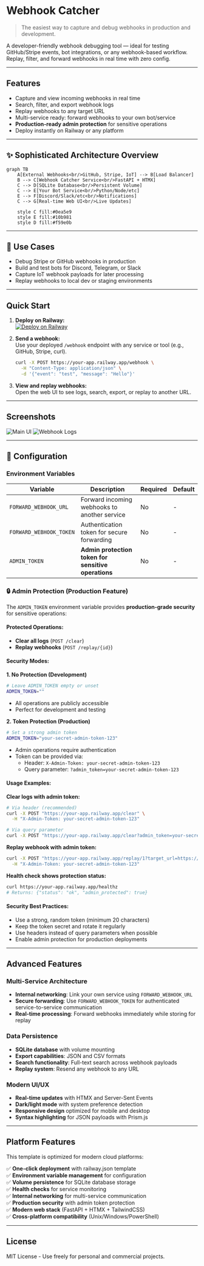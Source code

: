 # Webhook Catcher

> The easiest way to capture and debug webhooks in production and development.

A developer-friendly webhook debugging tool — ideal for testing GitHub/Stripe events, bot integrations, or any webhook-based workflow.  
Replay, filter, and forward webhooks in real time with zero config.

---

## Features

- Capture and view incoming webhooks in real time
- Search, filter, and export webhook logs
- Replay webhooks to any target URL
- Multi-service ready: forward webhooks to your own bot/service
- **Production-ready admin protection** for sensitive operations
- Deploy instantly on Railway or any platform

---

## ✨ Sophisticated Architecture Overview

```mermaid
graph TB
    A[External Webhooks<br/>GitHub, Stripe, IoT] --> B[Load Balancer]
    B --> C[Webhook Catcher Service<br/>FastAPI + HTMX]
    C --> D[SQLite Database<br/>Persistent Volume]
    C --> E[Your Bot Service<br/>Python/Node/etc]
    E --> F[Discord/Slack/etc<br/>Notifications]
    C --> G[Real-time Web UI<br/>Live Updates]
    
    style C fill:#0ea5e9
    style E fill:#10b981
    style D fill:#f59e0b
```

---

## 🧩 Use Cases

- Debug Stripe or GitHub webhooks in production
- Build and test bots for Discord, Telegram, or Slack
- Capture IoT webhook payloads for later processing
- Replay webhooks to local dev or staging environments

---

## Quick Start

1. **Deploy on Railway:**  
   [![Deploy on Railway](https://railway.com/button.svg)](https://railway.com/deploy/webhook-catcher?referralCode=nIQTyp)

2. **Send a webhook:**  
   Use your deployed `/webhook` endpoint with any service or tool (e.g., GitHub, Stripe, curl).

   ```bash
   curl -X POST https://your-app.railway.app/webhook \
     -H "Content-Type: application/json" \
     -d '{"event": "test", "message": "Hello"}'
   ```

3. **View and replay webhooks:**  
   Open the web UI to see logs, search, export, or replay to another URL.

---

## Screenshots

![Main UI](assets/main.png)
![Webhook Logs](assets/logs.png)

---

## 🔧 Configuration

### Environment Variables

| Variable | Description | Required | Default |
|----------|-------------|----------|---------|
| `FORWARD_WEBHOOK_URL` | Forward incoming webhooks to another service | No | - |
| `FORWARD_WEBHOOK_TOKEN` | Authentication token for secure forwarding | No | - |
| `ADMIN_TOKEN` | **Admin protection token for sensitive operations** | No | - |

### 🔒 Admin Protection (Production Feature)

The `ADMIN_TOKEN` environment variable provides **production-grade security** for sensitive operations:

#### Protected Operations:
- **Clear all logs** (`POST /clear`)
- **Replay webhooks** (`POST /replay/{id}`)

#### Security Modes:

**1. No Protection (Development)**
```bash
# Leave ADMIN_TOKEN empty or unset
ADMIN_TOKEN=""
```
- All operations are publicly accessible
- Perfect for development and testing

**2. Token Protection (Production)**
```bash
# Set a strong admin token
ADMIN_TOKEN="your-secret-admin-token-123"
```
- Admin operations require authentication
- Token can be provided via:
  - Header: `X-Admin-Token: your-secret-admin-token-123`
  - Query parameter: `?admin_token=your-secret-admin-token-123`

#### Usage Examples:

**Clear logs with admin token:**
```bash
# Via header (recommended)
curl -X POST "https://your-app.railway.app/clear" \
  -H "X-Admin-Token: your-secret-admin-token-123"

# Via query parameter
curl -X POST "https://your-app.railway.app/clear?admin_token=your-secret-admin-token-123"
```

**Replay webhook with admin token:**
```bash
curl -X POST "https://your-app.railway.app/replay/1?target_url=https://httpbin.org/post" \
  -H "X-Admin-Token: your-secret-admin-token-123"
```

**Health check shows protection status:**
```bash
curl https://your-app.railway.app/healthz
# Returns: {"status": "ok", "admin_protected": true}
```

#### Security Best Practices:
- Use a strong, random token (minimum 20 characters)
- Keep the token secret and rotate it regularly
- Use headers instead of query parameters when possible
- Enable admin protection for production deployments

---

## Advanced Features

### Multi-Service Architecture
- **Internal networking**: Link your own service using `FORWARD_WEBHOOK_URL`
- **Secure forwarding**: Use `FORWARD_WEBHOOK_TOKEN` for authenticated service-to-service communication
- **Real-time processing**: Forward webhooks immediately while storing for replay

### Data Persistence
- **SQLite database** with volume mounting
- **Export capabilities**: JSON and CSV formats
- **Search functionality**: Full-text search across webhook payloads
- **Replay system**: Resend any webhook to any URL

### Modern UI/UX
- **Real-time updates** with HTMX and Server-Sent Events
- **Dark/light mode** with system preference detection
- **Responsive design** optimized for mobile and desktop
- **Syntax highlighting** for JSON payloads with Prism.js

---

## Platform Features

This template is optimized for modern cloud platforms:

✅ **One-click deployment** with railway.json template  
✅ **Environment variable management** for configuration  
✅ **Volume persistence** for SQLite database storage  
✅ **Health checks** for service monitoring  
✅ **Internal networking** for multi-service communication  
✅ **Production security** with admin token protection  
✅ **Modern web stack** (FastAPI + HTMX + TailwindCSS)  
✅ **Cross-platform compatibility** (Unix/Windows/PowerShell)

---

## License

MIT License - Use freely for personal and commercial projects.
